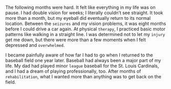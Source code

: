 The following months were hard. It felt like everything in my life
was on pause. I had double vision for weeks; I literally couldn’t see
straight. It took more than a month, but my eyeball did eventually
return to its normal location. Between the `seizures` and my vision
problems, it was eight months before I could drive a car again. At
physical `therapy`, I practiced basic motor patterns like walking in a
straight line. I was determined not to let my `injury` get me down, but
there were more than a few moments when I felt depressed and
`overwhelmed`.

I became painfully aware of how far I had to go when I returned to
the baseball field one year later. Baseball had always been a major part
of my life. My dad had played minor `league` baseball for the St. Louis
Cardinals, and I had a dream of playing professionally, too. After
months of `rehabilitation`, what I wanted more than anything was to get
back on the field.